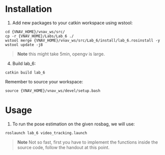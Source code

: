 # Installation

1. Add new packages to your catkin workspace using wstool:
```
cd {VNAV_HOME}/vnav_ws/src/
cp -r {VNAV_HOME}/Labs/Lab_6 ./
wstool merge {VNAV_HOME}/vnav_ws/src/Lab_6/install/lab_6.rosinstall -y
wstool update -j8
```

> **Note** this might take 5min, opengv is large.

4. Build lab_6:
```
catkin build lab_6
```

Remember to source your workspace:
```
source {VNAV_HOME}/vnav_ws/devel/setup.bash
```

# Usage

1. To run the pose estimation on the given rosbag, we will use:
```
roslaunch lab_6 video_tracking.launch
```
> **Note** Not so fast, first you have to implement the functions inside the source code, follow the handout at this point.

